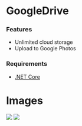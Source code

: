 # GoogleDrive

### Features
- Unlimited cloud storage
- Upload to Google Photos

### Requirements
- [.NET Core](http://dot.net/)

# Images
![](https://user-images.githubusercontent.com/1202244/69962943-72751a00-1552-11ea-8e86-8ee9d346305c.png)
![](https://user-images.githubusercontent.com/1202244/69962859-3e015e00-1552-11ea-90e0-471a74a6afc9.png)
